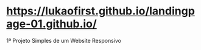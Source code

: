 # https://lukaofirst.github.io/landingpage-01.github.io/
1ª Projeto Simples de um Website Responsivo
